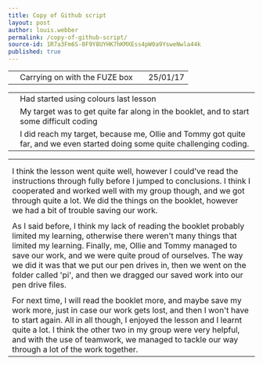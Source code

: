 ```yaml
---
title: Copy of Github script
layout: post
author: louis.webber
permalink: /copy-of-github-script/
source-id: 1R7a3Fm6S-0F9Y8UYHK7hKMXEss4pW0a9YsweNwla44k
published: true
---
```

<table>
  <tr>
    <td></td>
    <td> Carrying on with the FUZE box</td>
    <td></td>
    <td>     25/01/17</td>
  </tr>
</table>


<table>
  <tr>
    <td></td>
    <td>Had started using colours last lesson</td>
  </tr>
  <tr>
    <td></td>
    <td>My target was to get quite far along in the booklet, and to start some difficult coding</td>
  </tr>
  <tr>
    <td></td>
    <td>I did reach my target, because me, Ollie and Tommy got quite far, and we even started doing some quite challenging coding.</td>
  </tr>
</table>


<table>
  <tr>
    <td></td>
  </tr>
  <tr>
    <td></td>
  </tr>
  <tr>
    <td>I think the lesson went quite well, however I could've read the instructions through fully before I jumped to conclusions. I think I cooperated and worked well with my group though, and we got through quite a lot. We did the things on the booklet, however we had a bit of trouble saving our work.</td>
  </tr>
  <tr>
    <td></td>
  </tr>
  <tr>
    <td>As I said before, I think my lack of reading the booklet probably limited my learning, otherwise there weren't many things that limited my learning. Finally, me, Ollie and Tommy managed to save our work, and we were quite proud of ourselves. The way we did it was that we put our pen drives in, then we went on the folder called 'pi', and then we dragged our saved work into our pen drive files.</td>
  </tr>
  <tr>
    <td></td>
  </tr>
  <tr>
    <td>For next time, I will read the booklet more, and maybe save my work more, just in case our work gets lost, and then I won't have to start again. All in all though, I enjoyed the lesson and I learnt quite a lot. I think the other two in my group were very helpful, and with the use of teamwork, we managed to tackle our way through a lot of the work together.</td>
  </tr>
</table>


